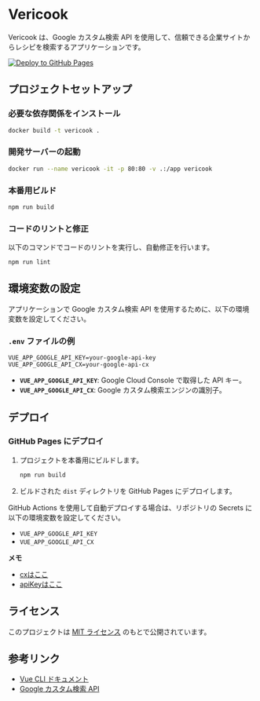 # Vericook

Vericook は、Google カスタム検索 API を使用して、信頼できる企業サイトからレシピを検索するアプリケーションです。

[![Deploy to GitHub Pages](https://github.com/perpouh/VeriCook/actions/workflows/deploy.yml/badge.svg?branch=main)](https://github.com/perpouh/VeriCook/actions/workflows/deploy.yml)

## プロジェクトセットアップ

### 必要な依存関係をインストール

```bash
docker build -t vericook .
```

### 開発サーバーの起動

```bash
docker run --name vericook -it -p 80:80 -v .:/app vericook
```

### 本番用ビルド

```bash
npm run build
```

### コードのリントと修正
以下のコマンドでコードのリントを実行し、自動修正を行います。
```bash
npm run lint
```

## 環境変数の設定

アプリケーションで Google カスタム検索 API を使用するために、以下の環境変数を設定してください。

### `.env` ファイルの例
```
VUE_APP_GOOGLE_API_KEY=your-google-api-key
VUE_APP_GOOGLE_API_CX=your-google-api-cx
```

- **`VUE_APP_GOOGLE_API_KEY`**: Google Cloud Console で取得した API キー。
- **`VUE_APP_GOOGLE_API_CX`**: Google カスタム検索エンジンの識別子。

## デプロイ

### GitHub Pages にデプロイ
1. プロジェクトを本番用にビルドします。
   ```bash
   npm run build
   ```
2. ビルドされた `dist` ディレクトリを GitHub Pages にデプロイします。

GitHub Actions を使用して自動デプロイする場合は、リポジトリの Secrets に以下の環境変数を設定してください。
- `VUE_APP_GOOGLE_API_KEY`
- `VUE_APP_GOOGLE_API_CX`

**メモ**
 - [cxはここ](https://programmablesearchengine.google.com/controlpanel/all)
 - [apiKeyはここ](https://console.cloud.google.com/apis/dashboard)


## ライセンス
このプロジェクトは [MIT ライセンス](LICENSE) のもとで公開されています。

## 参考リンク
- [Vue CLI ドキュメント](https://cli.vuejs.org/config/)
- [Google カスタム検索 API](https://developers.google.com/custom-search/v1/overview)
